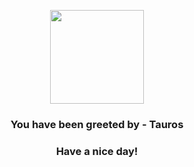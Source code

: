 <p align="center">
    <img src="https://raw.githubusercontent.com/PokeAPI/sprites/master/sprites/pokemon/128.png" width="150" height="150">
</p>
<h3 align="center">You have been greeted by - <b>Tauros</b></h3>
<h3 align="center">Have a nice day!</h3>
